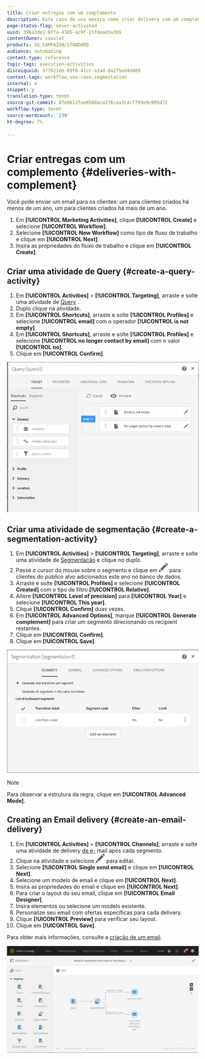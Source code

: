 ```yaml
---
title: Criar entregas com um complemento
description: Este caso de uso mostra como criar delivery com um complemento.
page-status-flag: never-activated
uuid: 396a3de1-6ffa-4385-ac9f-15fdeae5a366
contentOwner: sauviat
products: SG_CAMPAIGN/STANDARD
audience: automating
content-type: reference
topic-tags: execution-activities
discoiquuid: 377821e6-69f8-41cc-a1ad-8a2f5ed4d409
context-tags: workflow,use-case,segmentation
internal: n
snippet: y
translation-type: tm+mt
source-git-commit: 87e0611fae0560aca276caa3c4cf793e9c095d72
workflow-type: tm+mt
source-wordcount: '239'
ht-degree: 7%

---
```



# Criar entregas com um complemento {#deliveries-with-complement}

Você pode enviar um email para os clientes: um para clientes criados há menos de um ano, um para clientes criados há mais de um ano.

1. Em **[!UICONTROL Marketing Activities]**, clique **[!UICONTROL Create]** e selecione **[!UICONTROL Workflow]**.
1. Selecione **[!UICONTROL New Workflow]** como tipo de fluxo de trabalho e clique em **[!UICONTROL Next]**.
1. Insira as propriedades do fluxo de trabalho e clique em **[!UICONTROL Create]**.

## Criar uma atividade de Query {#create-a-query-activity}

1. Em **[!UICONTROL Activities]** > **[!UICONTROL Targeting]**, arraste e solte uma atividade de [Query](../../automating/using/query.md) .
1. Duplo clique na atividade.
1. Em **[!UICONTROL Shortcuts]**, arraste e solte **[!UICONTROL Profiles]** e selecione **[!UICONTROL email]** com o operador **[!UICONTROL is not empty]**.
1. Em **[!UICONTROL Shortcuts]**, arraste e solte **[!UICONTROL Profiles]** e selecione **[!UICONTROL no longer contact by email]** com o valor **[!UICONTROL no]**.
1. Clique em **[!UICONTROL Confirm]**.

![](assets/wf-complement-query.png)

## Criar uma atividade de segmentação {#create-a-segmentation-activity}

1. Em **[!UICONTROL Activities]** > **[!UICONTROL Targeting]**, arraste e solte uma atividade de [Segmentação](../../automating/using/segmentation.md) e clique no duplo.
1. Passe o cursor do mouse sobre o segmento e clique em ![](assets/edit_darkgrey-24px.png) para clientes do público alvo adicionados este ano no banco de dados.
1. Arraste e solte **[!UICONTROL Profiles]** e selecione **[!UICONTROL Created]** com o tipo de filtro **[!UICONTROL Relative]**.
1. Altere **[!UICONTROL Level of precision]** para **[!UICONTROL Year]** e selecione **[!UICONTROL This year]**.
1. Clique **[!UICONTROL Confirm]** duas vezes.
1. Em **[!UICONTROL Advanced Options]**, marque **[!UICONTROL Generate complement]** para criar um segmento direcionando os recipient restantes.
1. Clique em **[!UICONTROL Confirm]**.
1. Clique em **[!UICONTROL Save]**.

![](assets/wf-complement-segmentation.png)

>[!NOTE]
>
>Para observar a estrutura da regra, clique em **[!UICONTROL Advanced Mode]**.

## Creating an Email delivery {#create-an-email-delivery}

1. Em **[!UICONTROL Activities]** > **[!UICONTROL Channels]**, arraste e solte uma atividade de delivery [de e-](../../automating/using/email-delivery.md) mail após cada segmento.
1. Clique na atividade e selecione ![](assets/edit_darkgrey-24px.png) para editar.
1. Selecione **[!UICONTROL Single send email]** e clique em **[!UICONTROL Next]**.
1. Selecione um modelo de email e clique em **[!UICONTROL Next]**.
1. Insira as propriedades do email e clique em **[!UICONTROL Next]**.
1. Para criar o layout do seu email, clique em **[!UICONTROL Email Designer]**.
1. Insira elementos ou selecione um modelo existente.
1. Personalize seu email com ofertas específicas para cada delivery.
1. Clique **[!UICONTROL Preview]** para verificar seu layout.
1. Clique em **[!UICONTROL Save]**.

Para obter mais informações, consulte a [criação de um email](../../designing/using/designing-from-scratch.md#designing-an-email-content-from-scratch).

![](assets/wf-deliveries-with-a-complement.png)
